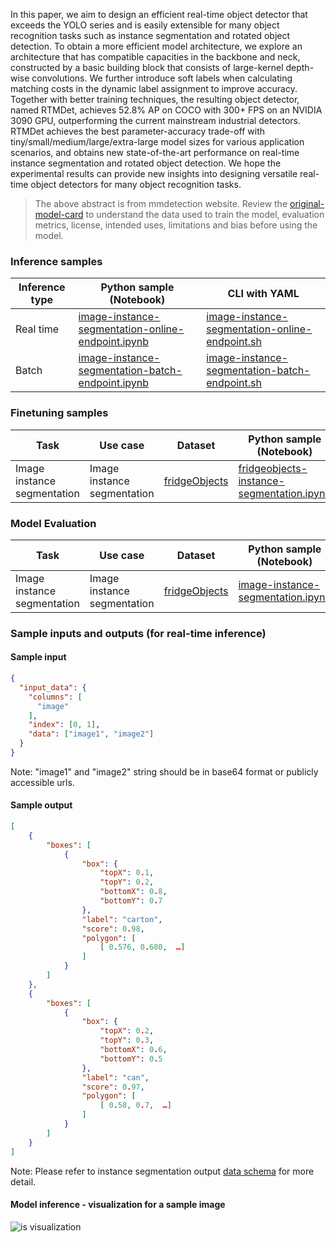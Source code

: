 In this paper, we aim to design an efficient real-time object detector that exceeds the YOLO series and is easily extensible for many object recognition tasks such as instance segmentation and rotated object detection. To obtain a more efficient model architecture, we explore an architecture that has compatible capacities in the backbone and neck, constructed by a basic building block that consists of large-kernel depth-wise convolutions. We further introduce soft labels when calculating matching costs in the dynamic label assignment to improve accuracy. Together with better training techniques, the resulting object detector, named RTMDet, achieves 52.8% AP on COCO with 300+ FPS on an NVIDIA 3090 GPU, outperforming the current mainstream industrial detectors. RTMDet achieves the best parameter-accuracy trade-off with tiny/small/medium/large/extra-large model sizes for various application scenarios, and obtains new state-of-the-art performance on real-time instance segmentation and rotated object detection. We hope the experimental results can provide new insights into designing versatile real-time object detectors for many object recognition tasks.

> The above abstract is from mmdetection website. Review the <a href="https://github.com/open-mmlab/mmdetection/tree/v3.1.0/configs/rtmdet" target="_blank">original-model-card</a> to understand the data used to train the model, evaluation metrics, license, intended uses, limitations and bias before using the model.

### Inference samples

Inference type|Python sample (Notebook)|CLI with YAML
|--|--|--|
Real time|<a href="https://aka.ms/azureml-infer-sdk-image-instance-segmentation" target="_blank">image-instance-segmentation-online-endpoint.ipynb</a>|<a href="https://aka.ms/azureml-infer-cli-image-instance-segmentation" target="_blank">image-instance-segmentation-online-endpoint.sh</a>
Batch|<a href="https://aka.ms/azureml-infer-batch-sdk-image-instance-segmentation" target="_blank">image-instance-segmentation-batch-endpoint.ipynb</a>|<a href="https://aka.ms/azureml-infer-batch-cli-image-instance-segmentation" target="_blank">image-instance-segmentation-batch-endpoint.sh</a>

### Finetuning samples

Task|Use case|Dataset|Python sample (Notebook)|CLI with YAML
|---|--|--|--|--|
Image instance segmentation|Image instance segmentation|[fridgeObjects](https://cvbp-secondary.z19.web.core.windows.net/datasets/object_detection/odFridgeObjectsMask.zip)|<a href="https://aka.ms/azureml-ft-sdk-image-instance-segmentation" target="_blank">fridgeobjects-instance-segmentation.ipynb</a>|<a href="https://aka.ms/azureml-ft-cli-image-instance-segmentation" target="_blank">fridgeobjects-instance-segmentation.sh</a>

### Model Evaluation

|Task|Use case|Dataset|Python sample (Notebook)|
|---|--|--|--|
|Image instance segmentation|Image instance segmentation|[fridgeObjects](https://cvbp-secondary.z19.web.core.windows.net/datasets/object_detection/odFridgeObjectsMask.zip)|<a href="https://aka.ms/azureml-evaluation-sdk-image-instance-segmentation" target="_blank">image-instance-segmentation.ipynb</a>|

### Sample inputs and outputs (for real-time inference)

#### Sample input

```json
{
  "input_data": {
    "columns": [
      "image"
    ],
    "index": [0, 1],
    "data": ["image1", "image2"]
  }
}
```

Note: "image1" and "image2" string should be in base64 format or publicly accessible urls.

#### Sample output

```json
[
    {
        "boxes": [
            {
                "box": {
                    "topX": 0.1,
                    "topY": 0.2,
                    "bottomX": 0.8,
                    "bottomY": 0.7
                },
                "label": "carton",
                "score": 0.98,
                "polygon": [
                    [ 0.576, 0.680,  …]
                ]
            }
        ]
    },
    {
        "boxes": [
            {
                "box": {
                    "topX": 0.2,
                    "topY": 0.3,
                    "bottomX": 0.6,
                    "bottomY": 0.5
                },
                "label": "can",
                "score": 0.97,
                "polygon": [
                    [ 0.58, 0.7,  …]
                ]
            }
        ]
    }
]
```

Note: Please refer to instance segmentation output <a href="https://learn.microsoft.com/en-us/azure/machine-learning/reference-automl-images-schema?view=azureml-api-2#instance-segmentation-1" target="_blank">data schema</a> for more detail.

#### Model inference - visualization for a sample image

<img src="https://automlcesdkdataresources.blob.core.windows.net/finetuning-image-models/images/Model_Result_Visualizations(Do_not_delete)/plot_mmd-3x-rtmdet-ins_x_8xb16-300e_coco.png" alt="is visualization">


